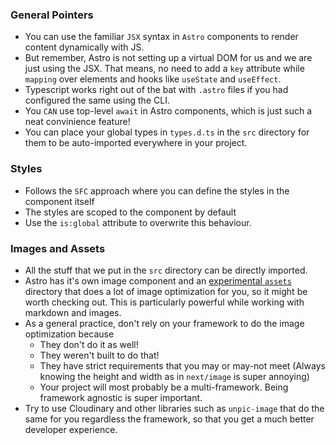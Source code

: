 ### General Pointers

- You can use the familiar `JSX` syntax in `Astro` components to render content dynamically with JS.
- But remember, Astro is not setting up a virtual DOM for us and we are just using the JSX. That means, no need to add a `key` attribute while `mapping` over elements and hooks like `useState` and `useEffect`.
- Typescript works right out of the bat with `.astro` files if you had configured the same using the CLI.
- You `CAN` use top-level `await` in Astro components, which is just such a neat convinience feature!
- You can place your global types in `types.d.ts` in the `src` directory for them to be auto-imported everywhere in your project.

### Styles

- Follows the `SFC` approach where you can define the styles in the component itself
- The styles are scoped to the component by default
- Use the `is:global` attribute to overwrite this behaviour.

### Images and Assets

- All the stuff that we put in the `src` directory can be directly imported.
- Astro has it's own image component and an [experimental `assets`](https://docs.astro.build/en/guides/assets/) directory that does a lot of image optimization for you, so it might be worth checking out. This is particularly powerful while working with markdown and images.
- As a general practice, don't rely on your framework to do the image optimization because
  - They don't do it as well!
  - They weren't built to do that!
  - They have strict requirements that you may or may-not meet (Always knowing the height and width as in `next/image` is super annoying)
  - Your project will most probably be a multi-framework. Being framework agnostic is super important.
- Try to use Cloudinary and other libraries such as `unpic-image` that do the same for you regardless the framework, so that you get a much better developer experience.

